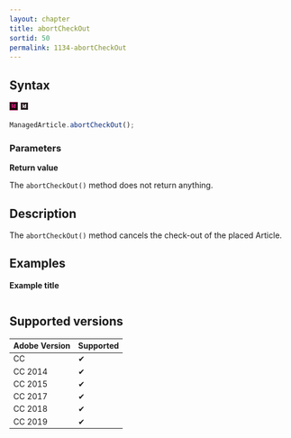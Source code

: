 ```yaml
---
layout: chapter
title: abortCheckOut
sortid: 50
permalink: 1134-abortCheckOut
---
```

## Syntax

![](../../images/indesign.png "InDesign") ![](../../images/indesignserver.png "InDesign Server")
```javascript
ManagedArticle.abortCheckOut();
```

### Parameters

**Return value**

The `abortCheckOut()` method does not return anything.

## Description

The `abortCheckOut()` method cancels the check-out of the placed Article.

## Examples

**Example title**

```javascript

```

## Supported versions

| Adobe Version | Supported |
|---------------|---------|
| CC            | ✔       |
| CC 2014       | ✔       |
| CC 2015       | ✔       |
| CC 2017       | ✔       |
| CC 2018       | ✔       |
| CC 2019       | ✔       |